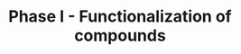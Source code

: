 ---
authors:
- ReactomeTeam
- Egonw
description: Phase 1 of metabolism is concerned with <i><b>functionalization</b></i>,
  that is the introduction or exposure of functional groups on the chemical structure
  of a compound. This provides a 'handle' for phase 2 conjugating species with which
  to react with. Many xenobiotics are lipophilic and almost chemically inert (e.g.
  PAHs) so would not necessarily undergo a phase 2 reaction. Making them more chemically
  reactive would facilitate their excretion but also increases their chance of reacting
  with cellular macromolecules (e.g. proteins, DNA). There is a fine balance between
  producing a more reactive metabolite and conjugation reactions.<br>There are two
  groups of enzymes in phase 1 - oxidoreductases and hydrolases. Oxidoreductases introduce
  an oxygen atom into or remove electrons from their substrates. The major oxidoreductase
  enzyme system is called the P450 monooxygenases. Other systems include flavin-containing
  monooxygenases (FMO), cyclooxygenases (COX) and monoamine oxidases (MAO). Hydrolases
  hydrolyse esters, amides, epoxides and glucuronides.  View original pathway at [http://www.reactome.org/PathwayBrowser/#DIAGRAM=211945
  Reactome].
last-edited: 2020-10-09
organisms:
- Homo sapiens
redirect_from:
- /index.php/Pathway:WP4085
- /instance/WP4085
schema-jsonld:
- '@context': https://schema.org/
  '@id': https://wikipathways.github.io/pathways/WP4085.html
  '@type': Dataset
  creator:
    '@type': Organization
    name: WikiPathways
  description: Phase 1 of metabolism is concerned with <i><b>functionalization</b></i>,
    that is the introduction or exposure of functional groups on the chemical structure
    of a compound. This provides a 'handle' for phase 2 conjugating species with which
    to react with. Many xenobiotics are lipophilic and almost chemically inert (e.g.
    PAHs) so would not necessarily undergo a phase 2 reaction. Making them more chemically
    reactive would facilitate their excretion but also increases their chance of reacting
    with cellular macromolecules (e.g. proteins, DNA). There is a fine balance between
    producing a more reactive metabolite and conjugation reactions.<br>There are two
    groups of enzymes in phase 1 - oxidoreductases and hydrolases. Oxidoreductases
    introduce an oxygen atom into or remove electrons from their substrates. The major
    oxidoreductase enzyme system is called the P450 monooxygenases. Other systems
    include flavin-containing monooxygenases (FMO), cyclooxygenases (COX) and monoamine
    oxidases (MAO). Hydrolases hydrolyse esters, amides, epoxides and glucuronides.  View
    original pathway at [http://www.reactome.org/PathwayBrowser/#DIAGRAM=211945 Reactome].
  keywords:
  - 4CHOL7a,27DONE
  - 'CYP2C9 '
  - 'ADH1B '
  - CYP2S1
  - 'CYP2C18 '
  - PGI2
  - DOX
  - P4
  - 'CYP4F8 '
  - TFAC
  - 'CYP2S1 '
  - 'ADH7 '
  - 'Mg2+ '
  - Ac-CoA
  - 4CHOL7a,24(S)DONE
  - 'TCDD '
  - SMOX-3
  - 3APAL
  - HPHT
  - (CYP2F1 based)
  - 'ALDH1B1 '
  - CYP26A1,B1,C1
  - AOC2
  - HPHAC
  - LCFA(-)
  - H+
  - 'CYP4F11 '
  - NHABP
  - H2O2
  - C2H4
  - NASPN
  - 'FAD '
  - (CYP3A5 based)
  - 'LCHA '
  - 'CYP2W1 '
  - CH3COO-
  - I4AH
  - (CYP8B1 based)
  - '11,12-EET '
  - Phenytoin
  - CYP4V2
  - 'CYP4 '
  - (CYP2J2 based)
  - (CYP2A13 based)
  - 'MyrG-CYB5R3(2-301) '
  - NCOA1,2:RXRA:NR1H4:DCA,CDCA,LCHA
  - (CYP2C19 based)
  - TAM
  - TMAO
  - OM
  - 25OH-CHOL
  - (CYP2D6 based)
  - 'CYP3A5 '
  - 'FDX2 '
  - ARA
  - N-demethylated
  - NADPH
  - '14,15-EET '
  - (CYP7A1 based)
  - S-FGSH
  - 'Cu2+ '
  - 'ALDH1A1 '
  - TYR
  - 'CYP2A13 '
  - CYP27B1(?-508)
  - POR
  - (CYP2E1 based)
  - NQO2:FAD dimer
  - NADH
  - 'ADH1C '
  - CORT
  - PTGS1 dimer
  - (CYP4F8 based)
  - loperamide
  - ALDO
  - CAF
  - AOC3
  - PPi
  - (CYP2A3 based)
  - 4,4DMCHtOL
  - CHEST
  - 11DCORST
  - PTXL
  - HCPM
  - CYP46A1
  - 'CYP4A11 '
  - TrXA3
  - EtO
  - 20OH-LTB4
  - Cl-
  - BZAL
  - H2O
  - 'ADH6 '
  - CYP27A1
  - ACV
  - 18HCORST
  - HCOOH
  - TES
  - 1,25(OH)2D
  - atRA
  - RFNA
  - Paraxanthine
  - TYLENOL)
  - (CYP2W1 based)
  - HOMZ
  - (CYP4A11 based)
  - 'PTGS1 '
  - 'CYP4F22 '
  - CYP1B1
  - CYP11B2
  - COCN
  - 'CYP3A7 '
  - HALO
  - PHEN
  - Cytochrome P450
  - '7'
  - 'CYB5B '
  - 25(OH)D
  - 27OH-CHOL
  - (CYPIIIA4 based)
  - HTOLB
  - MARC1:Mo-MPT:MARC2:Mo-MPT:CYB5B:CYB5R3
  - 'CYP3A43 '
  - NASPM
  - CYP450:Fe2+
  - resveratrol
  - 'FMO1 '
  - 'FMO3 '
  - 19OH-PGH2
  - CoA-SH
  - PTGIS,CYP8B1
  - 'CYP4A22 '
  - 3,16DOH-PALM
  - 'CYP2B6 '
  - 6BHT
  - CHOL3b,7a,25TRIOL
  - PGG2
  - 'PTGIS '
  - 4-ethoxyaniline
  - 'CYP8B1 '
  - 18OH-ARA
  - 'CYP4B1 '
  - CHOL
  - 5HIALD
  - 'heme b '
  - 12OH-DDCX
  - ACSS2
  - hydroquinone
  - 4OH-EST17b
  - 'ARNT '
  - ABPH
  - CYP39A1
  - (CYP4F11 based)
  - CYP11A1:FDXR:FDX1,FDX1L (red.)
  - 'ADH1A '
  - COUM
  - 11DCORT
  - '5,6-EET '
  - 'CYP26C1 '
  - EtOH
  - ADH5:2xZn2+ dimer
  - 20a,22b-DHCHOL
  - TMA
  - cis-EET
  - 'ARNT2 '
  - FMO1:FAD
  - AFB1
  - 'FMO2 '
  - AHR:TCDD:ARNT
  - (CYP2C9 based)
  - 4CHOL7a,12aDONE
  - 2CEO
  - 'CYP26A1 '
  - VACV
  - '8,9-EET '
  - 'CYP7B1 '
  - CCl4
  - (CYP2B6 based)
  - dehydrogenase
  - (CYP11B1 based)
  - ATP
  - DEXT
  - AFXBO
  - alcohol
  - PTCN
  - CXPA
  - 'Fe3+ '
  - 'CYP2F1 '
  - acetyl group
  - 19HETE
  - CPM
  - 'NR1H4 '
  - NABQI
  - NADP+
  - RFDHN
  - DOXOL
  - hydroxydocosahexaenoic acid
  - 'NCOA2 '
  - DEXM
  - (CYP2C8 based)
  - MeOH
  - 'AHR '
  - 'Ca2+ '
  - MAOB:FAD
  - L-Arg
  - PhOH
  - 'CYP7A1 '
  - PEA
  - 'CYP4F12 '
  - ISCAL
  - DHA
  - 'Mo-MPT '
  - AADAC
  - MIND
  - ALDH2 tetramer
  - CH2O
  - MLT
  - 4CHOL7a,12a,24(S)TONE
  - HBr
  - 'Zn2+ '
  - CYP19A1
  - TAMO
  - CH3CHO
  - FMO3:FAD
  - 3AAPNAL
  - CHOL7a,24(S)DIOL
  - H2
  - O2
  - C6H6
  - '(2Fe-2S)2+ '
  - DDCX
  - NAD+
  - 'CES1 '
  - 'CYP2C19 '
  - 4HPCP
  - ANDST
  - INDOL
  - 'MAOB '
  - EPHX1
  - (CYP4F2/4F3 based)
  - 'CDCA '
  - 'PAOX '
  - 3MEIN
  - TBM
  - '(2Fe-2S)(1+) '
  - BPHL
  - adenosine
  - BEG
  - ALDH1A1 tetramer
  - CYP24A1
  - 5HT
  - 'DCA '
  - ACSS1
  - CYP2U1
  - BZAM
  - Losec
  - TBXAS1
  - AMP
  - POMC(138-176)
  - (CYP4F3 based)
  - LNSOL
  - MAOA:FAD
  - EST17b
  - 'CYP2E1 '
  - HPTXL
  - Hist
  - 'CYP11A1 '
  - 'CYP2A6 '
  - LPAM
  - VD3
  - VC
  - CYP51A1
  - CTLA
  - 'MARC2 '
  - MTZ-SOX
  - 'CYP2A7 '
  - complex
  - 'ALDH2 '
  - 'NCOA1 '
  - TXA2
  - CYP26C1
  - 'NQO2 '
  - CYP21A2
  - PGH2
  - (CYP7B1 based)
  - 4OH-9cRA
  - NOHA
  - 'CYP11B1 '
  - S-HMGSH
  - 5'-monophosphate
  - ALDH1B1 tetramer
  - 12-HETE
  - 'RXRA '
  - 'CES2 '
  - BaP4,5O
  - CES3
  - 'CYP2C8 '
  - 24OH-CHOL
  - Aryl hydrocarbon
  - Acetaminophen (TN
  - 4HPAA
  - Oxindole
  - e-
  - ALDH3A1
  - SPN
  - 'MARC1 '
  - radical
  - 'AHRR '
  - HDBQ
  - 'CYP11B2 '
  - NH3
  - FMO2:FAD:Mg2+
  - CORST
  - CBR3
  - 'Fe2+ '
  - 4CHOL7aOLONE
  - (CYP2C18 based)
  - 'CYP3A4 '
  - SPM
  - BaP4,5-DHD
  - CYP450:Fe3+
  - CYP2R1
  - Phenylacetaldehyde
  - 'FDX1 '
  - diketone
  - 'MAOA '
  - CYP1A1
  - 'CYP4F3 '
  - (CYP4B1 based)
  - (CYP3A7 based)
  - 'AOC3 '
  - L-Val
  - 4OH-atRA
  - 'CYP2D6 '
  - receptor signalling
  - CYP11A1:FDXR:FDX1,FDX1L (ox.)
  - PAOX:FAD
  - HCOU
  - dimer:2xCu2+:4xCa2+
  - CYP4F22
  - OLMS
  - CYP1A2
  - MTZ
  - 'CYP2J2 '
  - AOC1
  - PREG
  - (CYP4F12 based)
  - CES1 trimer, CES2
  - CYP3A43
  - CTL
  - Trichloromethyl
  - 'FDXR '
  - 20OH-TrXA3
  - E1
  - alpha-hydroxycholesterol
  - 'ADH4 '
  - quinone
  - 'CYP26B1 '
  - 4CHOL7a,12a,27TONE
  - 'ADH5 '
  - 'CYP4F2 '
  - 9cRA
  - 3OH-PALM
  - CMBL
  - DSQ
  - AHRR:ARNT
  - LTB4
  - 'AOC1 '
  license: CC0
  name: Phase I - Functionalization of compounds
seo: CreativeWork
title: Phase I - Functionalization of compounds
wpid: WP4085
---